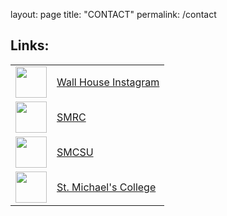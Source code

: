 layout: page
title: "CONTACT"
permalink: /contact

<h2>Links:</h2>
			<table>
				<tr>
					<td><a href="https://www.instagram.com/wallhouse2023/" target="_blank"> <img src="https://upload.wikimedia.org/wikipedia/commons/e/e7/Instagram_logo_2016.svg" style="width:50px;"></a></td>
					<td><a href="https://www.instagram.com/wallhouse2023/" target="_blank">Wall House Instagram</a></td>
				</tr>
				<tr>
					<td><a href="https://www.instagram.com/stmikesresidencecouncil/" target="blank"><img src="https://stmikes.utoronto.ca/wp-content/uploads/2018/01/current-469x490.png" style="width:50px;"></a></td>
					<td><a href="https://www.instagram.com/stmikesresidencecouncil/" target="blank">SMRC</a></td>
				</tr>
				<tr>
					<td><a href="https://usmcsu.ca/" target="_blank"><img src="https://scontent-yyz1-1.xx.fbcdn.net/v/t39.30808-6/305768268_606772044237744_5953416556131481230_n.png?_nc_cat=109&ccb=1-7&_nc_sid=09cbfe&_nc_ohc=BbjPlPHMYH4AX9GNu_z&_nc_ht=scontent-yyz1-1.xx&oh=00_AfDiaaYOUbllfyWP2ok4JALnFXkVj2kEy14ooqCebBEZ9g&oe=63920878" style="width:50px;"></a></td>
					<td><a href="https://usmcsu.ca/" target="_blank">SMCSU</a></td>
				</tr>
				<tr>
					<td><a href="https://stmikes.utoronto.ca/" target="_blank"><img src="https://stmikes.utoronto.ca/wp-content/uploads/2018/01/current-469x490.png" style="width:50px;"></a></td>
					<td><a href="https://stmikes.utoronto.ca/" target="_blank">St. Michael's College</a></td>
				</tr>
			</table>
